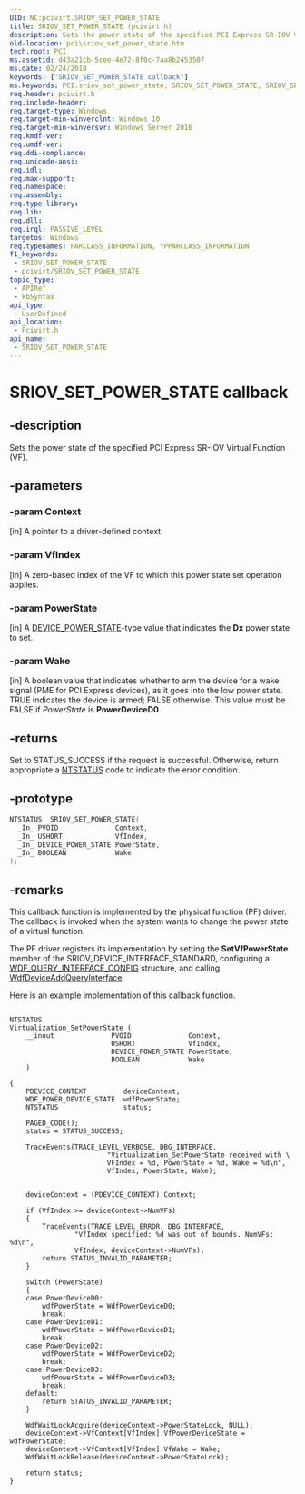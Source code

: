 ```yaml
---
UID: NC:pcivirt.SRIOV_SET_POWER_STATE
title: SRIOV_SET_POWER_STATE (pcivirt.h)
description: Sets the power state of the specified PCI Express SR-IOV Virtual Function (VF).
old-location: pci\sriov_set_power_state.htm
tech.root: PCI
ms.assetid: d43a21cb-5cee-4e72-8f0c-7aa8b2453507
ms.date: 02/24/2018
keywords: ["SRIOV_SET_POWER_STATE callback"]
ms.keywords: PCI.sriov_set_power_state, SRIOV_SET_POWER_STATE, SRIOV_SET_POWER_STATE callback function [Buses], pcivirt/SRIOV_SET_POWER_STATE
req.header: pcivirt.h
req.include-header: 
req.target-type: Windows
req.target-min-winverclnt: Windows 10
req.target-min-winversvr: Windows Server 2016
req.kmdf-ver: 
req.umdf-ver: 
req.ddi-compliance: 
req.unicode-ansi: 
req.idl: 
req.max-support: 
req.namespace: 
req.assembly: 
req.type-library: 
req.lib: 
req.dll: 
req.irql: PASSIVE_LEVEL
targetos: Windows
req.typenames: PARCLASS_INFORMATION, *PPARCLASS_INFORMATION
f1_keywords:
 - SRIOV_SET_POWER_STATE
 - pcivirt/SRIOV_SET_POWER_STATE
topic_type:
 - APIRef
 - kbSyntax
api_type:
 - UserDefined
api_location:
 - Pcivirt.h
api_name:
 - SRIOV_SET_POWER_STATE
---
```


# SRIOV_SET_POWER_STATE callback


## -description

Sets the power state of the specified PCI Express SR-IOV Virtual Function (VF).

## -parameters

### -param Context 

[in]
A pointer to a driver-defined context.

### -param VfIndex 

[in]
A zero-based index of the VF to which this power state set operation applies.

### -param PowerState 

[in]
A <a href="..\wudfddi\ne-wudfddi-_device_power_state.md">DEVICE_POWER_STATE</a>-type value that indicates the <b>Dx</b> power state to set.

### -param Wake 

[in]
A boolean value that indicates whether to arm the device for a wake signal (PME for PCI Express devices), as it goes into the low power state. TRUE  indicates the device is armed; FALSE otherwise. This value must be FALSE if <i>PowerState</i> is <b>PowerDeviceD0</b>.

## -returns

Set to STATUS_SUCCESS if the request is successful. Otherwise, return appropriate a <a href="https://docs.microsoft.com/windows-hardware/drivers/kernel/ntstatus-values">NTSTATUS</a> code to indicate the error condition.

## -prototype

```cpp
NTSTATUS  SRIOV_SET_POWER_STATE(
  _In_ PVOID              Context,
  _In_ USHORT             VfIndex,
  _In_ DEVICE_POWER_STATE PowerState,
  _In_ BOOLEAN            Wake
);
```

## -remarks

This callback function is implemented by the physical function (PF) driver. The callback is invoked when the system wants to change the power state of a virtual function.

The PF driver registers its implementation by setting the <b>SetVfPowerState</b> member of the SRIOV_DEVICE_INTERFACE_STANDARD, configuring a <a href="..\wdfqueryinterface\ns-wdfqueryinterface-_wdf_query_interface_config.md">WDF_QUERY_INTERFACE_CONFIG</a> structure, and calling <a href="..\wdfqueryinterface\nf-wdfqueryinterface-wdfdeviceaddqueryinterface.md">WdfDeviceAddQueryInterface</a>.

Here is an example implementation of this callback function.


```

NTSTATUS
Virtualization_SetPowerState (
    __inout              PVOID              Context,
                         USHORT             VfIndex,
                         DEVICE_POWER_STATE PowerState,
                         BOOLEAN            Wake
    )

{
    PDEVICE_CONTEXT         deviceContext;
    WDF_POWER_DEVICE_STATE  wdfPowerState;
    NTSTATUS                status;

    PAGED_CODE();
    status = STATUS_SUCCESS;

    TraceEvents(TRACE_LEVEL_VERBOSE, DBG_INTERFACE,
                        "Virtualization_SetPowerState received with \
                        VFIndex = %d, PowerState = %d, Wake = %d\n",
                        VfIndex, PowerState, Wake);


    deviceContext = (PDEVICE_CONTEXT) Context;

    if (VfIndex >= deviceContext->NumVFs)
    {
        TraceEvents(TRACE_LEVEL_ERROR, DBG_INTERFACE,
                "VfIndex specified: %d was out of bounds. NumVFs: %d\n",
                VfIndex, deviceContext->NumVFs);
        return STATUS_INVALID_PARAMETER;
    }

    switch (PowerState)
    {
    case PowerDeviceD0:
        wdfPowerState = WdfPowerDeviceD0;
        break;
    case PowerDeviceD1:
        wdfPowerState = WdfPowerDeviceD1;
        break;
    case PowerDeviceD2:
        wdfPowerState = WdfPowerDeviceD2;
        break;
    case PowerDeviceD3:
        wdfPowerState = WdfPowerDeviceD3;
        break;
    default:
        return STATUS_INVALID_PARAMETER;
    }

    WdfWaitLockAcquire(deviceContext->PowerStateLock, NULL);
    deviceContext->VfContext[VfIndex].VfPowerDeviceState = wdfPowerState;
    deviceContext->VfContext[VfIndex].VfWake = Wake;
    WdfWaitLockRelease(deviceContext->PowerStateLock);

    return status;
}

```


